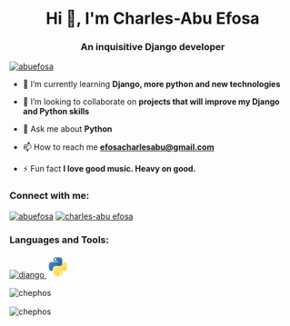 <h1 align="center">Hi 👋, I'm Charles-Abu Efosa</h1>
<h3 align="center">An inquisitive Django developer</h3>

<p align="left"> <a href="https://twitter.com/abuefosa" target="blank"><img src="https://img.shields.io/twitter/follow/abuefosa?logo=twitter&style=for-the-badge" alt="abuefosa" /></a> </p>

- 🌱 I’m currently learning **Django, more python and new technologies**

- 👯 I’m looking to collaborate on **projects that will improve my Django and Python skills**

- 💬 Ask me about **Python**

- 📫 How to reach me **efosacharlesabu@gmail.com**

- ⚡ Fun fact **I love good music. Heavy on good.**

<h3 align="left">Connect with me:</h3>
<p align="left">
<a href="https://twitter.com/abuefosa" target="blank"><img align="center" src="https://raw.githubusercontent.com/rahuldkjain/github-profile-readme-generator/master/src/images/icons/Social/twitter.svg" alt="abuefosa" height="30" width="40" /></a>
<a href="https://linkedin.com/in/charles-abu efosa" target="blank"><img align="center" src="https://raw.githubusercontent.com/rahuldkjain/github-profile-readme-generator/master/src/images/icons/Social/linked-in-alt.svg" alt="charles-abu efosa" height="30" width="40" /></a>
</p>

<h3 align="left">Languages and Tools:</h3>
<p align="left"> <a href="https://www.djangoproject.com/" target="_blank" rel="noreferrer"> <img src="https://cdn.worldvectorlogo.com/logos/django.svg" alt="django" width="40" height="40"/> </a> <a href="https://www.python.org" target="_blank" rel="noreferrer"> <img src="https://raw.githubusercontent.com/devicons/devicon/master/icons/python/python-original.svg" alt="python" width="40" height="40"/> </a> </p>

<p><img align="center" src="https://github-readme-stats.vercel.app/api/top-langs?username=chephos&show_icons=true&locale=en&layout=compact" alt="chephos" /></p>

<p><img align="center" src="https://github-readme-streak-stats.herokuapp.com/?user=chephos&" alt="chephos" /></p>
